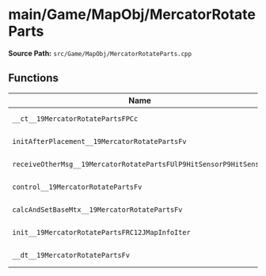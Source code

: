 # main/Game/MapObj/MercatorRotateParts

**Source Path:** `src/Game/MapObj/MercatorRotateParts.cpp`

## Functions

| Name | Address | Match % |
|------|---------|---------|
| `__ct__19MercatorRotatePartsFPCc` | `0x801FD030` | :white_check_mark: (100.0%) |
| `initAfterPlacement__19MercatorRotatePartsFv` | `0x801FD078` | :white_check_mark: (100.0%) |
| `receiveOtherMsg__19MercatorRotatePartsFUlP9HitSensorP9HitSensor` | `0x801FD0D4` | :white_check_mark: (100.0%) |
| `control__19MercatorRotatePartsFv` | `0x801FD0E8` | :white_check_mark: (100.0%) |
| `calcAndSetBaseMtx__19MercatorRotatePartsFv` | `0x801FD0FC` | :white_check_mark: (100.0%) |
| `init__19MercatorRotatePartsFRC12JMapInfoIter` | `0x801FD1AC` | :white_check_mark: (100.0%) |
| `__dt__19MercatorRotatePartsFv` | `0x801FD368` | :x: (95.7%) |